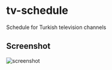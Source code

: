 # tv-schedule
Schedule for Turkish television channels

## Screenshot

![screenshot](https://raw.githubusercontent.com/cvngur/tv-schedule/master/screenshot.png)
